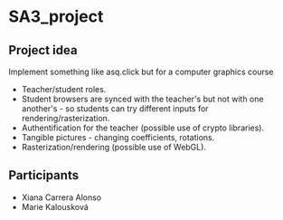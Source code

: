 # SA3_project

## Project idea
Implement something like asq.click but for a computer graphics course
* Teacher/student roles.
* Student browsers are synced with the teacher's but not with one another's - so students can try different inputs for rendering/rasterization.
* Authentification for the teacher (possible use of crypto libraries).
* Tangible pictures - changing coefficients, rotations.
* Rasterization/rendering (possible use of WebGL).

## Participants
* Xiana Carrera Alonso
* Marie Kalousková